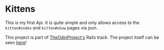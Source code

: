 # Kittens

This is my first Api. It is quite simple and only allows access to the
`kitten#index` and `kitten#show` pages via json.


This project is part of [TheOdinProject's](http://www.theodinproject.com) Rails track.
The project itself can be seen [here](https://www.theodinproject.com/courses/ruby-on-rails/lessons/apis?ref=lnav#)!
